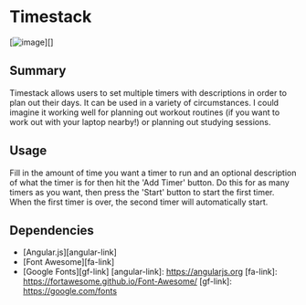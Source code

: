 # Timestack

[![image]()][]

## Summary
  Timestack allows users to set multiple timers with descriptions in order to plan out their days. It can be used in a variety of circumstances. I could imagine it working well for planning out workout routines (if you want to work out with your laptop nearby!) or planning out studying sessions.

## Usage

Fill in the amount of time you want a timer to run and an optional description of what the timer is for then hit the 'Add Timer' button. Do this for as many timers as you want, then press the 'Start' button to start the first timer. When the first timer is over, the second timer will automatically start.

## Dependencies

* [Angular.js][angular-link]
* [Font Awesome][fa-link]
* [Google Fonts][gf-link]
[angular-link]: https://angularjs.org
[fa-link]: https://fortawesome.github.io/Font-Awesome/
[gf-link]: https://google.com/fonts
